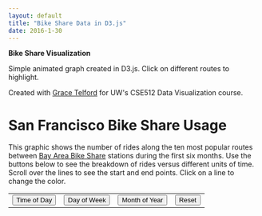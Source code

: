 ```yaml
---
layout: default
title: "Bike Share Data in D3.js"
date: 2016-1-30
---
```


**Bike Share Visualization**

Simple animated graph created in D3.js.  Click on different routes to highlight.

Created with [Grace Telford](http://staff.washington.edu/otelford/index.html) for UW's CSE512 Data Visualization course.

<html>

<h1>San Francisco Bike Share Usage</h1>

<title>San Francisco Bike Share Usage</title>



<meta charset="utf-8">
<style>

body {
  font: 10px sans-serif;
}

.axis path,
.axis line {
  fill: none;
  stroke: #000;
  shape-rendering: crispEdges;
}

.x.axis path {
  display: none;
}

.axis text {
    font-family: sans-serif;
    font-size: 12px;
}

.line {
  fill: none;
  stroke: steelblue;
  stroke-width: 1.5px;
}

div.tooltip {   
  position: absolute;           
  text-align: center;           
  width: 140px;                  
  height: 45px;                 
  padding: 2px;             
  font: 14px sans-serif;
  font-style: bold;
  background-color: white;        
  border: 0px;      
  border-radius: 8px;           
  pointer-events: none;         
}

h1{
  font-size: 28px;
}

p{
  font-size: 14px;
  width: 960px;
}


</style>
<body>
<script src="https://d3js.org/d3.v3.js"></script>

<p>This graphic shows the number of rides along the ten most popular routes between  <a href="http://www.bayareabikeshare.com/datachallenge"> Bay Area Bike Share</a> stations during the first six months. Use the buttons below to see the breakdown of rides versus different units of time. Scroll over the lines to see the start and end points. Click on a line to change the color.</p>

<TABLE BORDER="0">
<TR>
<TD>
    <input name="HourButton" 
           type="button" 
           value="Time of Day" 
           onclick="Hour()" />
</TD>	

<TD>
    <input name="DayButton" 
           type="button" 
           value="Day of Week" 
           onclick="Day()" />
 </TD>

<TD>
    <input name="MonthButton" 
           type="button" 
           value="Month of Year" 
           onclick="Month()" />
</TD>


<TD>
    <input name="Reset" 
           type="button" 
           value="Reset" 
           onclick="Reset()" />
</TD>

</TR>

</TABLE>

<script>

var margin = {top: 20, right: 80, bottom: 30, left: 300},
    width = 1050 - margin.left - margin.right,
    height = 500 - margin.top - margin.bottom;

var parseDateHour = d3.time.format("%H").parse;

var parseDateDay = d3.time.format("%d").parse;

var parseDateMonth = d3.time.format("%m-%y").parse;

var x = d3.time.scale()
    .range([0, width]);

var y = d3.scale.linear()
    .range([height, 0]);

var color = d3.scale.category10();

var xAxis_day = d3.svg.axis()
    .scale(x)
    .orient("bottom").ticks(7)
    .tickFormat(d3.time.format("%A"));

var xAxis_hour = d3.svg.axis()
    .scale(x)
    .orient("bottom").ticks(12)
    .tickFormat(d3.time.format("%H:%M"));

var xAxis_month = d3.svg.axis()
    .scale(x)
    .orient("bottom").ticks(7)
    .tickFormat(d3.time.format("%B %Y"));

var yAxis = d3.svg.axis()
    .scale(y)
    .orient("left");

var line = d3.svg.line()
    .interpolate("basis")
    .x(function(d) { return x(d.date); })
    .y(function(d) { return y(d.number); });

var div = d3.select("body").append("div")   
    .attr("class", "tooltip")               
    .style("opacity", 0);

var svg = d3.select("body").append("svg")
    .attr("width", width + margin.left + margin.right)
    .attr("height", height + margin.top + margin.bottom)
  .append("g")
    .attr("transform", "translate(" + margin.left + "," + margin.top + ")");

d3.tsv("/BikeShareDate/totalday.tsv", function(error, data) {
  color.domain(d3.keys(data[0]).filter(function(key) { return key !== "date"; }));

  data.forEach(function(d) {
    d.date = parseDateDay(d.date);
  });

  var routes = color.domain().map(function(name) {
    return {
      name: name,
      values: data.map(function(d) {
        return {date: d.date, number: +d[name]};
      })
    };
  });

  x.domain(d3.extent(data, function(d) { return d.date; }));

  y.domain([
    d3.min(routes, function(c) { return d3.min(c.values, function(v) { return v.number; }); }),
    d3.max(routes, function(c) { return d3.max(c.values, function(v) { return v.number; }); })
  ]);

  svg.append("g")
      .attr("class", "x axis")
      .attr("transform", "translate(0," + height + ")")
      .call(xAxis_day);

  svg.append("g")
      .attr("class", "y axis")
      .call(yAxis)
    .append("text")
      .attr("transform", "rotate(-90)")
      .attr("font-size", 20)
      .attr("y", -45)
      .attr("x", -40)
      .attr("dy", ".71em")
      .style("text-anchor", "end")
      .text("Number of Rides");

  var route = svg.selectAll(".route")
      .data(routes)
    .enter().append("g")
      .attr("class", "route");

  route.append("path")
      .attr("class", "line")
      .attr("d", function(d) { return line(d.values); })
      .style("stroke", "steelblue")
      .style("opacity","0.6")
      .on("mouseover", function(d) {
        d3.select(this).style("stroke-width","6");
        d3.select(this).style("font-size","20");
        d3.select(this).style("opacity","0.9");
        div.transition()        
          .duration(200)      
          .style("opacity", 0.9);      
        div .html(d.name)  
          .style("left", (d3.event.pageX) + "px")     
          .style("top", (d3.event.pageY -28) + "px");})
      .on("mouseout", function(d) {
          d3.select(this).style("stroke-width","1.5"); 
          d3.select(this).style("opacity","0.6");
          div.transition()        
            .duration(200)      
            .style("opacity", 0);})
        .on("click", function(d) { d3.select(this).style("stroke-width","6");

        d3.select(this).style("font-size","20");
        d3.select(this).style("opacity","0.9");
        d3.select(this).style("stroke","darkorange");})


});

function Hour() {

    // Get the data again
    d3.tsv("/BikeShareDate/totalhour.tsv", function(error, data) {
  color.domain(d3.keys(data[0]).filter(function(key) { return key !== "date"; }));

  data.forEach(function(d) {
    d.date = parseDateHour(d.date);
  });

  var routes = color.domain().map(function(name) {
    return {
      name: name,
      values: data.map(function(d) {
        return {date: d.date, number: +d[name]};
      })
    };
  });


    // Scale the range of the data again 
  x.domain(d3.extent(data, function(d) { return d.date; }));

  y.domain([
    d3.min(routes, function(c) { return d3.min(c.values, function(v) { return v.number; }); }),
    d3.max(routes, function(c) { return d3.max(c.values, function(v) { return v.number; }); })
  ]);


    // Select the section we want to apply our changes to
    var svg = d3.select("body").transition();
	    
        svg.select(".x.axis") // change the x axis
            .duration(750)
            .call(xAxis_hour);
        svg.select(".y.axis") // change the y axis
            .duration(750)
            .call(yAxis);

    	d3.selectAll(".line")   // change the line
	    .data(routes)
	    .transition()
              .duration(750)
              .attr("d", function(d) { return line(d.values); });

    });
}



function Day() {

    // Get the data again
    d3.tsv("/BikeShareDate/totalday.tsv", function(error, data) {
  color.domain(d3.keys(data[0]).filter(function(key) { return key !== "date"; }));

  data.forEach(function(d) {
    d.date = parseDateDay(d.date);
  });

  var routes = color.domain().map(function(name) {
    return {
      name: name,
      values: data.map(function(d) {
        return {date: d.date, number: +d[name]};
      })
    };
  });


    // Scale the range of the data again 
  x.domain(d3.extent(data, function(d) { return d.date; }));

  y.domain([
    d3.min(routes, function(c) { return d3.min(c.values, function(v) { return v.number; }); }),
    d3.max(routes, function(c) { return d3.max(c.values, function(v) { return v.number; }); })
  ]);


    // Select the section we want to apply our changes to
    var svg = d3.select("body").transition();

       svg.select(".x.axis") // change the x axis
            .duration(750)
            .call(xAxis_day);
        svg.select(".y.axis") // change the y axis
            .duration(750)
            .call(yAxis);

    	d3.selectAll(".line")   // change the line
		.data(routes)
		.transition()
            .duration(750)
            .attr("d", function(d) { return line(d.values); });

    });
}


function Month() {

    // Get the data again
    d3.tsv("/BikeShareDate/totalmonth.tsv", function(error, data) {
  color.domain(d3.keys(data[0]).filter(function(key) { return key !== "date"; }));

  data.forEach(function(d) {
    d.date = parseDateMonth(d.date);
  });

  var routes = color.domain().map(function(name) {
    return {
      name: name,
      values: data.map(function(d) {
        return {date: d.date, number: +d[name]};
      })
    };
  });


    // Scale the range of the data again 
  x.domain(d3.extent(data, function(d) { return d.date; }));

  y.domain([
    d3.min(routes, function(c) { return d3.min(c.values, function(v) { return v.number; }); }),
    d3.max(routes, function(c) { return d3.max(c.values, function(v) { return v.number; }); })
  ]);


    // Select the section we want to apply our changes to
    var svg = d3.select("body").transition();

        svg.select(".x.axis") // change the x axis
            .duration(750)
            .call(xAxis_month);
        svg.select(".y.axis") // change the y axis
            .duration(750)
            .call(yAxis);

    	d3.selectAll(".line")   // change the line
		.data(routes)
		.transition()
            .duration(750)
            .attr("d", function(d) { return line(d.values); });

    });
}


function Reset() {

    // Get the data again
    d3.tsv("/BikeShareDate/totalday.tsv", function(error, data) {
  color.domain(d3.keys(data[0]).filter(function(key) { return key !== "date"; }));

  data.forEach(function(d) {
    d.date = parseDateDay(d.date);
  });

  var routes = color.domain().map(function(name) {
    return {
      name: name,
      values: data.map(function(d) {
        return {date: d.date, number: +d[name]};
      })
    };
  });


    // Select the section we want to apply our changes to
    var svg = d3.select("body").transition();

      d3.selectAll(".line")   // change the line
            //.data(routes)
            .transition()
            .duration(1)
            .attr("d", function(d) { return line(d.values); })
            .style("stroke", "steelblue");

    });
}


</script>

</html>
